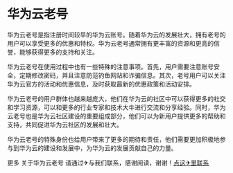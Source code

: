 # 华为云老号

华为云老号是指注册时间较早的华为云账号。随着华为云的发展壮大，拥有老号的用户可以享受更多的优惠和特权。华为云老号通常拥有更丰富的资源和更高的信誉，能够获得更多的支持和关注。

华为云老号在使用过程中也有一些特殊的注意事项。首先，用户需要注意账号安全，定期修改密码，并且注意防范钓鱼网站和诈骗信息。其次，老号用户可以关注华为云官方的活动和优惠信息，及时获取最新的优惠政策和活动安排。

华为云老号的用户群体也越来越庞大，他们在华为云的社区中可以获得更多的社交和学习资源，可以和更多的行业专家和技术大牛进行交流和分享经验。同时，华为云老号也是华为云社区建设的重要组成部分，他们可以为新用户提供更多的帮助和支持，共同促进华为云社区的发展和壮大。

华为云老号的特殊身份也给用户带来了更多的期待和责任，他们需要更加积极地参与到华为云的建设和发展中，为华为云的发展贡献自己的力量。

更多 关于华为云老号 请通过✈与我们联系，感谢阅读，谢谢！[点这✈里联系](https://w.k02.cc)